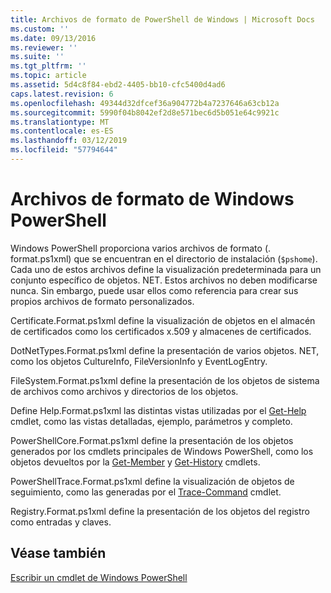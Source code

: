 ```yaml
---
title: Archivos de formato de PowerShell de Windows | Microsoft Docs
ms.custom: ''
ms.date: 09/13/2016
ms.reviewer: ''
ms.suite: ''
ms.tgt_pltfrm: ''
ms.topic: article
ms.assetid: 5d4c8f84-ebd2-4405-bb10-cfc5400d4ad6
caps.latest.revision: 6
ms.openlocfilehash: 49344d32dfcef36a904772b4a7237646a63cb12a
ms.sourcegitcommit: 5990f04b8042ef2d8e571bec6d5b051e64c9921c
ms.translationtype: MT
ms.contentlocale: es-ES
ms.lasthandoff: 03/12/2019
ms.locfileid: "57794644"
---
```

# <a name="windows-powershell-formatting-files"></a>Archivos de formato de Windows PowerShell

Windows PowerShell proporciona varios archivos de formato (. format.ps1xml) que se encuentran en el directorio de instalación (`$pshome`). Cada uno de estos archivos define la visualización predeterminada para un conjunto específico de objetos. NET. Estos archivos no deben modificarse nunca. Sin embargo, puede usar ellos como referencia para crear sus propios archivos de formato personalizados.

Certificate.Format.ps1xml define la visualización de objetos en el almacén de certificados como los certificados x.509 y almacenes de certificados.

DotNetTypes.Format.ps1xml define la presentación de varios objetos. NET, como los objetos CultureInfo, FileVersionInfo y EventLogEntry.

FileSystem.Format.ps1xml define la presentación de los objetos de sistema de archivos como archivos y directorios de los objetos.

Define Help.Format.ps1xml las distintas vistas utilizadas por el [Get-Help](/powershell/module/Microsoft.PowerShell.Core/Get-Help) cmdlet, como las vistas detalladas, ejemplo, parámetros y completo.

PowerShellCore.Format.ps1xml define la presentación de los objetos generados por los cmdlets principales de Windows PowerShell, como los objetos devueltos por la [Get-Member](/powershell/module/Microsoft.PowerShell.Utility/Get-Member) y [Get-History](/powershell/module/Microsoft.PowerShell.Core/Get-History) cmdlets.

PowerShellTrace.Format.ps1xml define la visualización de objetos de seguimiento, como las generadas por el [Trace-Command](/powershell/module/Microsoft.PowerShell.Utility/Trace-Command) cmdlet.

Registry.Format.ps1xml define la presentación de los objetos del registro como entradas y claves.

## <a name="see-also"></a>Véase también

[Escribir un cmdlet de Windows PowerShell](../cmdlet/writing-a-windows-powershell-cmdlet.md)
